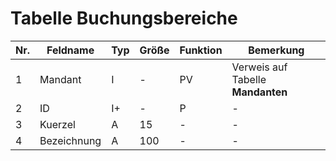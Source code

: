 # Tabelle Buchungsbereiche

Nr.|Feldname|Typ|Größe|Funktion|Bemerkung
---|---|---|---|---|---
1|Mandant|I|-|PV|Verweis auf Tabelle **Mandanten**
2|ID|I+|-|P|-
3|Kuerzel|A|15|-|-
4|Bezeichnung|A|100|-|-
